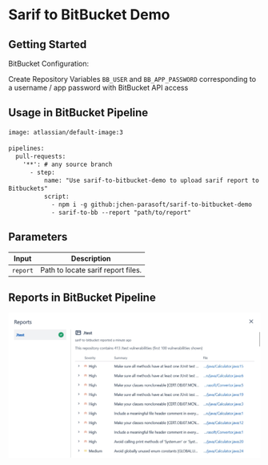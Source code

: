 # Sarif to BitBucket Demo

## Getting Started
BitBucket Configuration:

Create Repository Variables `BB_USER` and `BB_APP_PASSWORD` corresponding to a username / app password with BitBucket API access

## Usage in BitBucket Pipeline
```
image: atlassian/default-image:3

pipelines:
  pull-requests:
    '**': # any source branch 
      - step:
          name: "Use sarif-to-bitbucket-demo to upload sarif report to Bitbuckets"
          script:
            - npm i -g github:jchen-parasoft/sarif-to-bitbucket-demo
            - sarif-to-bb --report "path/to/report"
```

## Parameters
| Input       | Description                                |
|-------------|--------------------------------------------|
| `report`    | Path to locate sarif report files.         |

## Reports in BitBucket Pipeline
<img width="650" src="assets/example_result.png" alt="example report result">